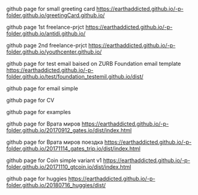 


github page for small greeting card https://earthaddicted.github.io/-p-folder.github.io/greetingCard.github.io/

github page 1st freelance-prjct https://earthaddicted.github.io/-p-folder.github.io/antidi.github.io/

github page 2nd freelance-prjct https://earthaddicted.github.io/-p-folder.github.io/youthcenter.github.io/

github page for test email baised on ZURB Foundation email template  https://earthaddicted.github.io/-p-folder.github.io/test/foundation_testemil.github.io/dist/

github page for email simple

github page for CV

github page for examples

github page for Врата миров https://earthaddicted.github.io/-p-folder.github.io/20170912_gates.io/dist/index.html

github page for Врата миров поездка https://earthaddicted.github.io/-p-folder.github.io/20171114_gates_trip.io/dist/index.html

github page for Coin simple variant v1 https://earthaddicted.github.io/-p-folder.github.io/20171110_gtcoin.io/dist/index.html

github page for huggies  https://earthaddicted.github.io/-p-folder.github.io/20180716_huggies/dist/
